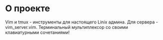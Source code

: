 # О проекте

Vim и tmux - инструменты для настоящего Linix админа. Для сервера - vim_server.vim. Терминальный мультиплексор со своими клавиатурными сочетаниями!
